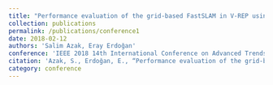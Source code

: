 ```yaml
---
title: "Performance evaluation of the grid-based FastSLAM in V-REP using MATLAB"
collection: publications
permalink: /publications/conference1
date: 2018-02-12
authors: 'Salim Azak, Eray Erdoğan'
conference: 'IEEE 2018 14th International Conference on Advanced Trends in Radioelecrtronics, Telecommunications and Computer Engineering (TCSET)'
citation: 'Azak, S., Erdoğan, E., “Performance evaluation of the grid-based FastSLAM in V-REP using MATLAB”, IEEE 2018 14th International Conference on Advanced Trends in Radioelecrtronics, Telecommunications and Computer Engineering (TCSET), 2018.'
category: conference
---
```

